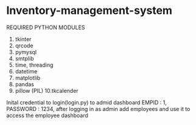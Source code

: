 # Inventory-management-system
REQUIRED PYTHON MODULES

1. tkinter
2. qrcode
3. pymysql
4. smtplib
5. time, threading
6. datetime
7. matplotlib
8. pandas
9. pillow   (PIL)
10.tkcalender

Inital credential to login(login.py) to admid dashboard 
EMPID : 1,
PASSWORD : 1234,
after logging in as admin add employees and use it to access the employee dashboard
